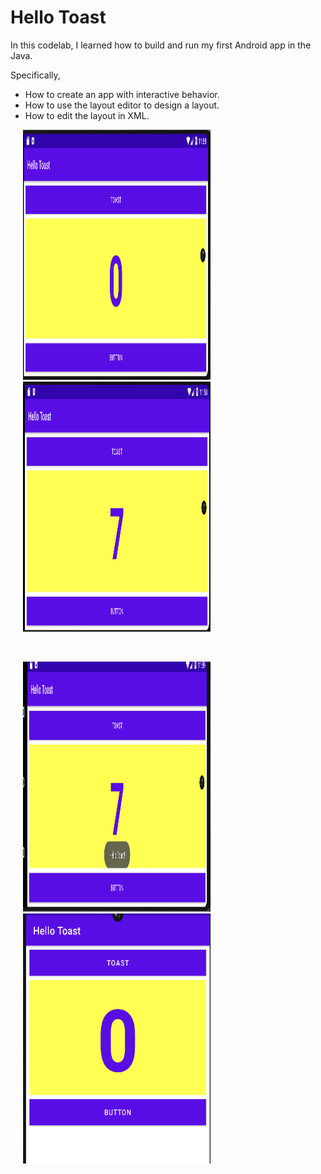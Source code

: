 # Hello Toast

In this codelab, I learned how to build and run my first Android app in the Java. <br />

Specifically,
- How to create an app with interactive behavior.
- How to use the layout editor to design a layout.
- How to edit the layout in XML. <br />

<p float="left">
  <img src="hello_toast_landscape.png" width="300" height="400" hspace="20">
  <img src="hello_toast_button_press.png" width="300" height="400" hspace="20">
</p>
<br />
<p float="left">
  <img src="hello_toast_toast_button_press.png" width="300" height="400" hspace="20">
  <img src="hello_toast_portrait.png" width="300" height="400" hspace="20">
</p>
